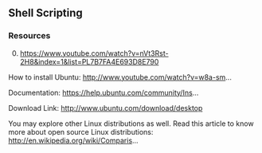 ## Shell Scripting 

### Resources 
0. https://www.youtube.com/watch?v=nVt3Rst-2H8&index=1&list=PL7B7FA4E693D8E790

How to install Ubuntu: http://www.youtube.com/watch?v=w8a-sm...


Documentation: https://help.ubuntu.com/community/Ins...

Download Link: http://www.ubuntu.com/download/desktop

You may explore other Linux distributions as well. Read this article to know more about open source Linux distributions: http://en.wikipedia.org/wiki/Comparis...
